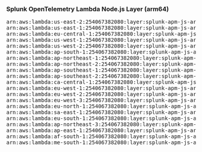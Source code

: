 <h3>Splunk OpenTelemetry Lambda Node.js Layer (arm64)</h3>

<pre>
arn:aws:lambda:us-east-2:254067382080:layer:splunk-apm-js-arm:13
arn:aws:lambda:us-east-1:254067382080:layer:splunk-apm-js-arm:13
arn:aws:lambda:eu-central-1:254067382080:layer:splunk-apm-js-arm:13
arn:aws:lambda:us-west-1:254067382080:layer:splunk-apm-js-arm:13
arn:aws:lambda:us-west-2:254067382080:layer:splunk-apm-js-arm:13
arn:aws:lambda:ap-south-1:254067382080:layer:splunk-apm-js-arm:13
arn:aws:lambda:ap-northeast-1:254067382080:layer:splunk-apm-js-arm:13
arn:aws:lambda:ap-northeast-2:254067382080:layer:splunk-apm-js-arm:13
arn:aws:lambda:ap-southeast-1:254067382080:layer:splunk-apm-js-arm:13
arn:aws:lambda:ap-southeast-2:254067382080:layer:splunk-apm-js-arm:13
arn:aws:lambda:ca-central-1:254067382080:layer:splunk-apm-js-arm:13
arn:aws:lambda:eu-west-1:254067382080:layer:splunk-apm-js-arm:13
arn:aws:lambda:eu-west-2:254067382080:layer:splunk-apm-js-arm:13
arn:aws:lambda:eu-west-3:254067382080:layer:splunk-apm-js-arm:13
arn:aws:lambda:eu-north-1:254067382080:layer:splunk-apm-js-arm:13
arn:aws:lambda:sa-east-1:254067382080:layer:splunk-apm-js-arm:13
arn:aws:lambda:eu-south-1:254067382080:layer:splunk-apm-js-arm:13
arn:aws:lambda:ap-northeast-3:254067382080:layer:splunk-apm-js-arm:13
arn:aws:lambda:ap-east-1:254067382080:layer:splunk-apm-js-arm:13
arn:aws:lambda:af-south-1:254067382080:layer:splunk-apm-js-arm:13
arn:aws:lambda:me-south-1:254067382080:layer:splunk-apm-js-arm:13
</pre>
